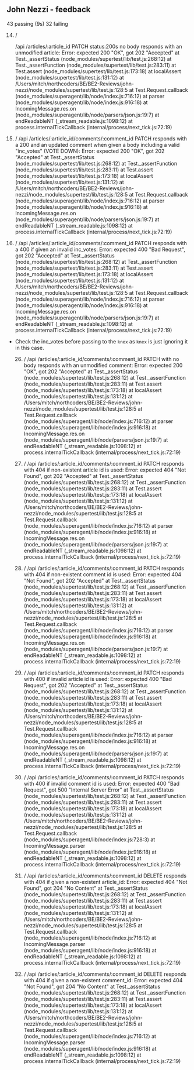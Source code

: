 ## John Nezzi - feedback
43 passing (9s)
  32 failing
    
  
  14) /
       
       /api
         /articles/:article_id
           PATCH status:200s no body responds with an unmodified article:
     Error: expected 200 "OK", got 202 "Accepted"
      at Test._assertStatus (node_modules/supertest/lib/test.js:268:12)
      at Test._assertFunction (node_modules/supertest/lib/test.js:283:11)
      at Test.assert (node_modules/supertest/lib/test.js:173:18)
      at localAssert (node_modules/supertest/lib/test.js:131:12)
      at /Users/mitch/northcoders/BE/BE2-Reviews/john-nezzi/node_modules/supertest/lib/test.js:128:5
      at Test.Request.callback (node_modules/superagent/lib/node/index.js:716:12)
      at parser (node_modules/superagent/lib/node/index.js:916:18)
      at IncomingMessage.res.on (node_modules/superagent/lib/node/parsers/json.js:19:7)
      at endReadableNT (_stream_readable.js:1098:12)
      at process.internalTickCallback (internal/process/next_tick.js:72:19)

  24) /
       /api
         /articles/:article_id/comments/:comment_id
           PATCH responds with a 200 and an updated comment when given a body including a valid "inc_votes" (VOTE DOWN):
     Error: expected 200 "OK", got 202 "Accepted"
      at Test._assertStatus (node_modules/supertest/lib/test.js:268:12)
      at Test._assertFunction (node_modules/supertest/lib/test.js:283:11)
      at Test.assert (node_modules/supertest/lib/test.js:173:18)
      at localAssert (node_modules/supertest/lib/test.js:131:12)
      at /Users/mitch/northcoders/BE/BE2-Reviews/john-nezzi/node_modules/supertest/lib/test.js:128:5
      at Test.Request.callback (node_modules/superagent/lib/node/index.js:716:12)
      at parser (node_modules/superagent/lib/node/index.js:916:18)
      at IncomingMessage.res.on (node_modules/superagent/lib/node/parsers/json.js:19:7)
      at endReadableNT (_stream_readable.js:1098:12)
      at process.internalTickCallback (internal/process/next_tick.js:72:19)

  25) /
       /api
         /articles/:article_id/comments/:comment_id
           PATCH responds with a 400 if given an invalid inc_votes:
     Error: expected 400 "Bad Request", got 202 "Accepted"
      at Test._assertStatus (node_modules/supertest/lib/test.js:268:12)
      at Test._assertFunction (node_modules/supertest/lib/test.js:283:11)
      at Test.assert (node_modules/supertest/lib/test.js:173:18)
      at localAssert (node_modules/supertest/lib/test.js:131:12)
      at /Users/mitch/northcoders/BE/BE2-Reviews/john-nezzi/node_modules/supertest/lib/test.js:128:5
      at Test.Request.callback (node_modules/superagent/lib/node/index.js:716:12)
      at parser (node_modules/superagent/lib/node/index.js:916:18)
      at IncomingMessage.res.on (node_modules/superagent/lib/node/parsers/json.js:19:7)
      at endReadableNT (_stream_readable.js:1098:12)
      at process.internalTickCallback (internal/process/next_tick.js:72:19)
      
* Check the inc_votes before passing to the `knex` as `knex` is just ignoring it in this case.

  26) /
       /api
         /articles/:article_id/comments/:comment_id
           PATCH with no body responds with an unmodified comment:
     Error: expected 200 "OK", got 202 "Accepted"
      at Test._assertStatus (node_modules/supertest/lib/test.js:268:12)
      at Test._assertFunction (node_modules/supertest/lib/test.js:283:11)
      at Test.assert (node_modules/supertest/lib/test.js:173:18)
      at localAssert (node_modules/supertest/lib/test.js:131:12)
      at /Users/mitch/northcoders/BE/BE2-Reviews/john-nezzi/node_modules/supertest/lib/test.js:128:5
      at Test.Request.callback (node_modules/superagent/lib/node/index.js:716:12)
      at parser (node_modules/superagent/lib/node/index.js:916:18)
      at IncomingMessage.res.on (node_modules/superagent/lib/node/parsers/json.js:19:7)
      at endReadableNT (_stream_readable.js:1098:12)
      at process.internalTickCallback (internal/process/next_tick.js:72:19)

  27) /
       /api
         /articles/:article_id/comments/:comment_id
           PATCH responds with 404 if non-existent article id is used:
     Error: expected 404 "Not Found", got 202 "Accepted"
      at Test._assertStatus (node_modules/supertest/lib/test.js:268:12)
      at Test._assertFunction (node_modules/supertest/lib/test.js:283:11)
      at Test.assert (node_modules/supertest/lib/test.js:173:18)
      at localAssert (node_modules/supertest/lib/test.js:131:12)
      at /Users/mitch/northcoders/BE/BE2-Reviews/john-nezzi/node_modules/supertest/lib/test.js:128:5
      at Test.Request.callback (node_modules/superagent/lib/node/index.js:716:12)
      at parser (node_modules/superagent/lib/node/index.js:916:18)
      at IncomingMessage.res.on (node_modules/superagent/lib/node/parsers/json.js:19:7)
      at endReadableNT (_stream_readable.js:1098:12)
      at process.internalTickCallback (internal/process/next_tick.js:72:19)

  28) /
       /api
         /articles/:article_id/comments/:comment_id
           PATCH responds with 404 if non-existent comment id is used:
     Error: expected 404 "Not Found", got 202 "Accepted"
      at Test._assertStatus (node_modules/supertest/lib/test.js:268:12)
      at Test._assertFunction (node_modules/supertest/lib/test.js:283:11)
      at Test.assert (node_modules/supertest/lib/test.js:173:18)
      at localAssert (node_modules/supertest/lib/test.js:131:12)
      at /Users/mitch/northcoders/BE/BE2-Reviews/john-nezzi/node_modules/supertest/lib/test.js:128:5
      at Test.Request.callback (node_modules/superagent/lib/node/index.js:716:12)
      at parser (node_modules/superagent/lib/node/index.js:916:18)
      at IncomingMessage.res.on (node_modules/superagent/lib/node/parsers/json.js:19:7)
      at endReadableNT (_stream_readable.js:1098:12)
      at process.internalTickCallback (internal/process/next_tick.js:72:19)

  29) /
       /api
         /articles/:article_id/comments/:comment_id
           PATCH responds with 400 if invalid article id is used:
     Error: expected 400 "Bad Request", got 202 "Accepted"
      at Test._assertStatus (node_modules/supertest/lib/test.js:268:12)
      at Test._assertFunction (node_modules/supertest/lib/test.js:283:11)
      at Test.assert (node_modules/supertest/lib/test.js:173:18)
      at localAssert (node_modules/supertest/lib/test.js:131:12)
      at /Users/mitch/northcoders/BE/BE2-Reviews/john-nezzi/node_modules/supertest/lib/test.js:128:5
      at Test.Request.callback (node_modules/superagent/lib/node/index.js:716:12)
      at parser (node_modules/superagent/lib/node/index.js:916:18)
      at IncomingMessage.res.on (node_modules/superagent/lib/node/parsers/json.js:19:7)
      at endReadableNT (_stream_readable.js:1098:12)
      at process.internalTickCallback (internal/process/next_tick.js:72:19)

  30) /
       /api
         /articles/:article_id/comments/:comment_id
           PATCH responds with 400 if invalid comment id is used:
     Error: expected 400 "Bad Request", got 500 "Internal Server Error"
      at Test._assertStatus (node_modules/supertest/lib/test.js:268:12)
      at Test._assertFunction (node_modules/supertest/lib/test.js:283:11)
      at Test.assert (node_modules/supertest/lib/test.js:173:18)
      at localAssert (node_modules/supertest/lib/test.js:131:12)
      at /Users/mitch/northcoders/BE/BE2-Reviews/john-nezzi/node_modules/supertest/lib/test.js:128:5
      at Test.Request.callback (node_modules/superagent/lib/node/index.js:728:3)
      at IncomingMessage.parser (node_modules/superagent/lib/node/index.js:916:18)
      at endReadableNT (_stream_readable.js:1098:12)
      at process.internalTickCallback (internal/process/next_tick.js:72:19)

  31) /
       /api
         /articles/:article_id/comments/:comment_id
           DELETE responds with 404 if given a non-existent article_id:
     Error: expected 404 "Not Found", got 204 "No Content"
      at Test._assertStatus (node_modules/supertest/lib/test.js:268:12)
      at Test._assertFunction (node_modules/supertest/lib/test.js:283:11)
      at Test.assert (node_modules/supertest/lib/test.js:173:18)
      at localAssert (node_modules/supertest/lib/test.js:131:12)
      at /Users/mitch/northcoders/BE/BE2-Reviews/john-nezzi/node_modules/supertest/lib/test.js:128:5
      at Test.Request.callback (node_modules/superagent/lib/node/index.js:716:12)
      at IncomingMessage.parser (node_modules/superagent/lib/node/index.js:916:18)
      at endReadableNT (_stream_readable.js:1098:12)
      at process.internalTickCallback (internal/process/next_tick.js:72:19)

  32) /
       /api
         /articles/:article_id/comments/:comment_id
           DELETE responds with 404 if given a non-existent comment_id:
     Error: expected 404 "Not Found", got 204 "No Content"
      at Test._assertStatus (node_modules/supertest/lib/test.js:268:12)
      at Test._assertFunction (node_modules/supertest/lib/test.js:283:11)
      at Test.assert (node_modules/supertest/lib/test.js:173:18)
      at localAssert (node_modules/supertest/lib/test.js:131:12)
      at /Users/mitch/northcoders/BE/BE2-Reviews/john-nezzi/node_modules/supertest/lib/test.js:128:5
      at Test.Request.callback (node_modules/superagent/lib/node/index.js:716:12)
      at IncomingMessage.parser (node_modules/superagent/lib/node/index.js:916:18)
      at endReadableNT (_stream_readable.js:1098:12)
      at process.internalTickCallback (internal/process/next_tick.js:72:19)

